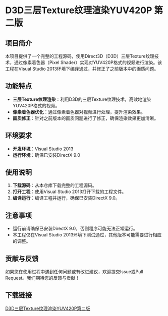 # D3D三层Texture纹理渲染YUV420P 第二版

## 项目简介

本项目提供了一个完整的工程源码，使用Direct3D（D3D）三层Texture纹理技术，通过像素着色器（Pixel Shader）实现对YUV420P格式的视频进行渲染。该工程在Visual Studio 2013环境下编译通过，并修正了之前版本中的画质问题。

## 功能特点

- **三层Texture纹理渲染**：利用D3D的三层Texture纹理技术，高效地渲染YUV420P格式的视频。
- **像素着色器优化**：通过像素着色器对视频进行处理，提升渲染效果。
- **画质修正**：针对之前版本的画质问题进行了修正，确保渲染效果更加清晰。

## 环境要求

- **开发环境**：Visual Studio 2013
- **运行环境**：确保已安装DirectX 9.0

## 使用说明

1. **下载源码**：从本仓库下载完整的工程源码。
2. **打开工程**：使用Visual Studio 2013打开下载的工程文件。
3. **编译运行**：编译工程并运行，确保已安装DirectX 9.0。

## 注意事项

- 运行前请确保已安装DirectX 9.0，否则程序可能无法正常运行。
- 本工程仅在Visual Studio 2013环境下测试通过，其他版本可能需要进行相应的调整。

## 贡献与反馈

如果您在使用过程中遇到任何问题或有改进建议，欢迎提交Issue或Pull Request。我们期待您的反馈与贡献！

## 下载链接

[D3D三层Texture纹理渲染YUV420P第二版](https://pan.quark.cn/s/e7abade28431)